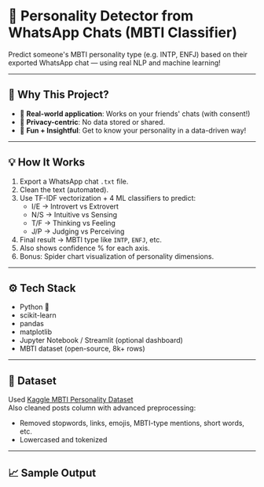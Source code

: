 # 🧠 Personality Detector from WhatsApp Chats (MBTI Classifier)

Predict someone's MBTI personality type (e.g. INTP, ENFJ) based on their exported WhatsApp chat — using real NLP and machine learning!

---

## 📌 Why This Project?

- 🎯 **Real-world application**: Works on your friends' chats (with consent!)
- 🔐 **Privacy-centric**: No data stored or shared.
- 🤖 **Fun + Insightful**: Get to know your personality in a data-driven way!

---

## 💡 How It Works

1. Export a WhatsApp chat `.txt` file.
2. Clean the text (automated).
3. Use TF-IDF vectorization + 4 ML classifiers to predict:
   - I/E → Introvert vs Extrovert  
   - N/S → Intuitive vs Sensing  
   - T/F → Thinking vs Feeling  
   - J/P → Judging vs Perceiving  
4. Final result → MBTI type like `INTP`, `ENFJ`, etc.
5. Also shows confidence % for each axis.
6. Bonus: Spider chart visualization of personality dimensions.

---

## ⚙️ Tech Stack

- Python 🐍
- scikit-learn
- pandas
- matplotlib
- Jupyter Notebook / Streamlit (optional dashboard)
- MBTI dataset (open-source, 8k+ rows)

---

## 📂 Dataset

Used [Kaggle MBTI Personality Dataset](https://www.kaggle.com/datasnaek/mbti-type)  
Also cleaned posts column with advanced preprocessing:
- Removed stopwords, links, emojis, MBTI-type mentions, short words, etc.
- Lowercased and tokenized

---

## 📈 Sample Output


